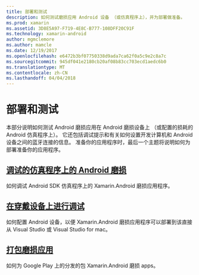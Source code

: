 ```yaml
---
title: 部署和测试
description: 如何测试磨损应用 Android 设备 （或仿真程序上），并为部署做准备。
ms.prod: xamarin
ms.assetid: 3D8E5A97-F719-4E8C-B777-108DFF20C91F
ms.technology: xamarin-android
author: mgmclemore
ms.author: mamcle
ms.date: 12/19/2017
ms.openlocfilehash: e6472b3bf07750338d9ada7ca62f0a5c9e2c8a7c
ms.sourcegitcommit: 945df041e2180cb20af08b83cc703ecd1aedc6b0
ms.translationtype: MT
ms.contentlocale: zh-CN
ms.lasthandoff: 04/04/2018
---
```

# <a name="deployment-and-testing"></a>部署和测试

本部分说明如何测试 Android 磨损应用在 Android 磨损设备上 （或配置的损耗的 Android 仿真程序上）。 它还包括调试提示和有关如何设置开发计算机和 Android 设备之间的蓝牙连接的信息。
准备你的应用程序时，最后一个主题将说明如何为部署准备你的应用程序。

## <a name="debug-android-wear-on-an-emulatorandroidweardeploy-testdebug-on-emulatormd"></a>[调试的仿真程序上的 Android 磨损](~/android/wear/deploy-test/debug-on-emulator.md)

如何调试 Android SDK 仿真程序上的 Xamarin.Android 磨损应用程序。

## <a name="debug-on-a-wear-deviceandroidweardeploy-testdebug-on-devicemd"></a>[在穿戴设备上进行调试](~/android/wear/deploy-test/debug-on-device.md)

如何配置 Android 设备，以便 Xamarin.Android 磨损应用程序可以部署到该直接从 Visual Studio 或 Visual Studio for mac。

##  <a name="packaging-wear-appsandroidweardeploy-testpackagingmd"></a>[打包磨损应用](~/android/wear/deploy-test/packaging.md)

如何为 Google Play 上的分发的包 Xamarin.Android 磨损 apps。

